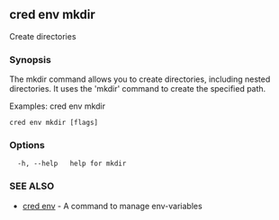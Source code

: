 ## cred env mkdir

Create directories

### Synopsis

The mkdir command allows you to create directories, including nested directories.
It uses the 'mkdir' command to create the specified path.

Examples:
  cred env mkdir <path>

```
cred env mkdir [flags]
```

### Options

```
  -h, --help   help for mkdir
```

### SEE ALSO

* [cred env](cred_env.md)	 - A command to manage env-variables

